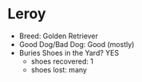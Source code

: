 # Leroy

* Breed: Golden Retriever
* Good Dog/Bad Dog: Good (mostly)
* Buries Shoes in the Yard? YES
	- shoes recovered: 1
	- shoes lost: many
